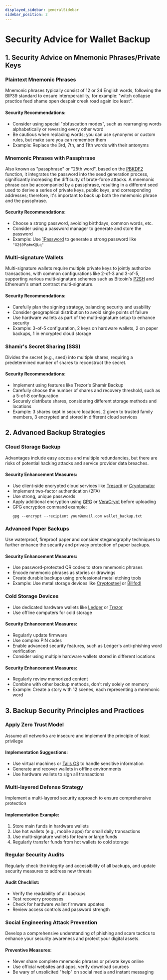 ```yaml
---
displayed_sidebar: generalSidebar
sidebar_position: 2
---
```

# Security Advice for Wallet Backup

## 1. Security Advice on Mnemonic Phrases/Private Keys

### Plaintext Mnemonic Phrases

Mnemonic phrases typically consist of 12 or 24 English words, following the BIP39 standard to ensure interoperability, for example: "witch collapse practice feed shame open despair creek road again ice least".

#### Security Recommendations:

- Consider using special "obfuscation modes", such as rearranging words alphabetically or reversing every other word
- Be cautious when replacing words; you can use synonyms or custom rules, but make sure you can remember them
- Example: Replace the 3rd, 7th, and 11th words with their antonyms

### Mnemonic Phrases with Passphrase

Also known as "passphrase" or "25th word", based on the [PBKDF2](https://en.wikipedia.org/wiki/PBKDF2) function, it integrates the password into the seed generation process, significantly increasing the difficulty of brute-force attacks. A mnemonic phrase can be accompanied by a passphrase, resulting in a different seed used to derive a series of private keys, public keys, and corresponding addresses; therefore, it's important to back up both the mnemonic phrase and the passphrase.

#### Security Recommendations:

- Choose a strong password, avoiding birthdays, common words, etc.
- Consider using a password manager to generate and store the password
- Example: Use [1Password](https://1password.com/) to generate a strong password like `"X2$9Pz#mK@Lq"`

### Multi-signature Wallets

Multi-signature wallets require multiple private keys to jointly authorize transactions, with common configurations like 2-of-3 and 3-of-5, supporting various multi-signature schemes such as Bitcoin's [P2SH](https://en.bitcoin.it/wiki/Pay_to_script_hash) and Ethereum's smart contract multi-signature.

#### Security Recommendations:

- Carefully plan the signing strategy, balancing security and usability
- Consider geographical distribution to avoid single points of failure
- Use hardware wallets as part of the multi-signature setup to enhance security
- Example: 3-of-5 configuration, 2 keys on hardware wallets, 2 on paper backups, 1 in encrypted cloud storage

### Shamir's Secret Sharing (SSS)

Divides the secret (e.g., seed) into multiple shares, requiring a predetermined number of shares to reconstruct the secret.

#### Security Recommendations:

- Implement using features like Trezor's Shamir Backup
- Carefully choose the number of shares and recovery threshold, such as a 5-of-8 configuration
- Securely distribute shares, considering different storage methods and locations
- Example: 3 shares kept in secure locations, 2 given to trusted family members, 3 encrypted and stored in different cloud services

## 2. Advanced Backup Strategies

### Cloud Storage Backup

Advantages include easy access and multiple redundancies, but there are risks of potential hacking attacks and service provider data breaches.

#### Security Enhancement Measures:

- Use client-side encrypted cloud services like [Tresorit](https://tresorit.com/) or [Cryptomator](https://cryptomator.org/)
- Implement two-factor authentication (2FA)
- Use strong, unique passwords
- Apply additional encryption using [GPG](https://www.gnupg.org/) or [VeraCrypt](https://www.veracrypt.fr/) before uploading
- GPG encryption command example:
  ```
  gpg --encrypt --recipient your@email.com wallet_backup.txt
  ```

### Advanced Paper Backups

Use waterproof, fireproof paper and consider steganography techniques to further enhance the security and privacy protection of paper backups.

#### Security Enhancement Measures:

- Use password-protected QR codes to store mnemonic phrases
- Encode mnemonic phrases as stories or drawings
- Create durable backups using professional metal etching tools
- Example: Use metal storage devices like [Cryptosteel](https://cryptosteel.com/) or [Billfodl](https://shop.ledger.com/products/the-billfodl)

### Cold Storage Devices

- Use dedicated hardware wallets like [Ledger](https://www.ledger.com/) or [Trezor](https://trezor.io/)
- Use offline computers for cold storage

#### Security Enhancement Measures:

- Regularly update firmware
- Use complex PIN codes
- Enable advanced security features, such as Ledger's anti-phishing word verification
- Consider using multiple hardware wallets stored in different locations

#### Security Enhancement Measures:

- Regularly review memorized content
- Combine with other backup methods, don't rely solely on memory
- Example: Create a story with 12 scenes, each representing a mnemonic word

## 3. Backup Security Principles and Practices

### Apply Zero Trust Model

Assume all networks are insecure and implement the principle of least privilege

#### Implementation Suggestions:

- Use virtual machines or [Tails OS](https://tails.boum.org/) to handle sensitive information
- Generate and recover wallets in offline environments
- Use hardware wallets to sign all transactions

### Multi-layered Defense Strategy

Implement a multi-layered security approach to ensure comprehensive protection

#### Implementation Example:

1. Store main funds in hardware wallets
2. Use hot wallets (e.g., mobile apps) for small daily transactions
3. Use multi-signature wallets for team or large funds
4. Regularly transfer funds from hot wallets to cold storage

### Regular Security Audits

Regularly check the integrity and accessibility of all backups, and update security measures to address new threats

#### Audit Checklist:

- Verify the readability of all backups
- Test recovery processes
- Check for hardware wallet firmware updates
- Review access controls and password strength

### Social Engineering Attack Prevention

Develop a comprehensive understanding of phishing and scam tactics to enhance your security awareness and protect your digital assets.

#### Preventive Measures:

- Never share complete mnemonic phrases or private keys online
- Use official websites and apps, verify download sources
- Be wary of unsolicited "help" on social media and instant messaging
